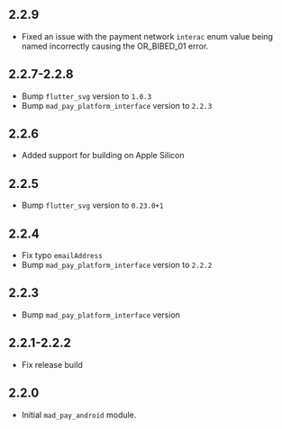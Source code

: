 ## 2.2.9
* Fixed an issue with the payment network `interac` enum value being named incorrectly causing the OR_BIBED_01 error.

## 2.2.7-2.2.8

* Bump `flutter_svg` version to `1.0.3`
* Bump `mad_pay_platform_interface` version to `2.2.3`

## 2.2.6

* Added support for building on Apple Silicon

## 2.2.5

* Bump `flutter_svg` version to `0.23.0+1`

## 2.2.4

* Fix typo `emailAddress`
* Bump `mad_pay_platform_interface` version to `2.2.2`

## 2.2.3

* Bump `mad_pay_platform_interface` version

## 2.2.1-2.2.2

* Fix release build

## 2.2.0

* Initial `mad_pay_android` module.